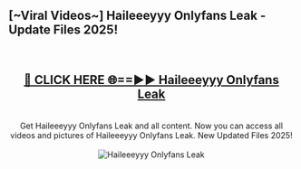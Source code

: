 <h2>[~Viral Videos~] Haileeeyyy Onlyfans Leak - Update Files 2025!</h2>
<br>
<div align="center">
<h2><a href="https://betterlinks.top/A2PfLJ" rel="nofollow">🔴 CLICK HERE 🌐==►► Haileeeyyy Onlyfans Leak</a></h2>
<br>
Get Haileeeyyy Onlyfans Leak and all content. Now you can access all videos and pictures of Haileeeyyy Onlyfans Leak. New Updated Files 2025!
<br>
<br>
<a href="https://betterlinks.top/A2PfLJ" rel="nofollow" data-target="animated-image.originalLink"><img src="https://i.ibb.co.com/WyWwxjT/player-gif2.gif" alt="Haileeeyyy Onlyfans Leak" style="max-width: 100%; display: inline-block;" data-target="animated-image.originalImage"></a>
</div>
<br>
